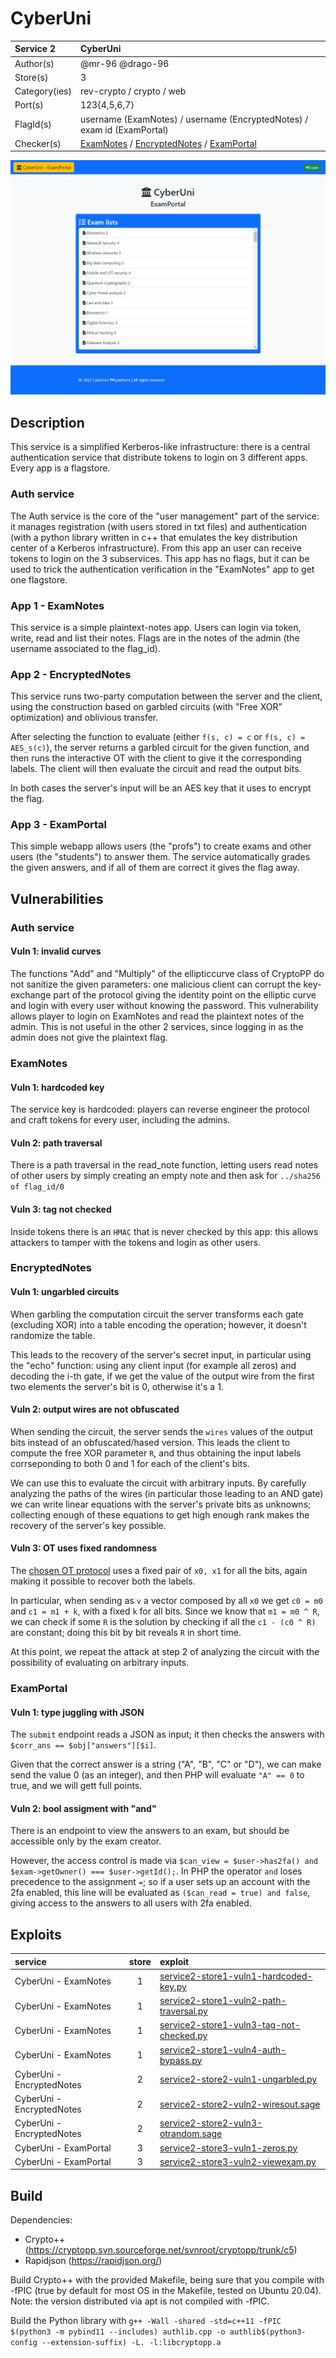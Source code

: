 # CyberUni

| Service 2     | CyberUni                                                                                                              |
| :------------ | :-------------------------------------------------------------------------------------------------------------------- |
| Author(s)     | @mr-96 @drago-96                                                                                                      |
| Store(s)      | 3                                                                                                                     |
| Category(ies) | rev-crypto / crypto / web                                                                                             |
| Port(s)       | 123{4,5,6,7}                                                                                                          |
| FlagId(s)     | username (ExamNotes) / username (EncryptedNotes) / exam id (ExamPortal)                                               |
| Checker(s)    | [ExamNotes](/checkers/2/checker.py) / [EncryptedNotes](/checkers/3/checker.py) / [ExamPortal](/checkers/4/checker.py) |

![](../../img/cyberuni.png)

## Description

This service is a simplified Kerberos-like infrastructure: there is a central authentication service that distribute tokens to login on 3 different apps. Every app is a flagstore.

### Auth service

The Auth service is the core of the "user management" part of the service: it manages registration (with users stored in txt files) and authentication (with a python library written in c++ that emulates the key distribution center of a Kerberos infrastructure). From this app an user can receive tokens to login on the 3 subservices. This app has no flags, but it can be used to trick the authentication verification in the "ExamNotes" app to get one flagstore.

### App 1 - ExamNotes

This service is a simple plaintext-notes app. Users can login via token, write, read and list their notes. Flags are in the notes of the admin (the username associated to the flag_id).

### App 2 - EncryptedNotes

This service runs two-party computation between the server and the client, using the construction based on garbled circuits (with "Free XOR" optimization) and oblivious transfer.

After selecting the function to evaluate (either `f(s, c) = c` or `f(s, c) = AES_s(c)`), the server returns a garbled circuit for the given function, and then runs the interactive OT with the client to give it the corresponding labels. The client will then evaluate the circuit and read the output bits.

In both cases the server's input will be an AES key that it uses to encrypt the flag.

### App 3 - ExamPortal

This simple webapp allows users (the "profs") to create exams and other users (the "students") to answer them. The service automatically grades the given answers, and if all of them are correct it gives the flag away.

## Vulnerabilities

### Auth service

#### Vuln 1: invalid curves

The functions "Add" and "Multiply" of the ellipticcurve class of CryptoPP do not sanitize the given parameters: one malicious client can corrupt the key-exchange part of the protocol giving the identity point on the elliptic curve and login with every user without knowing the password. This vulnerability allows player to login on ExamNotes and read the plaintext notes of the admin. This is not useful in the other 2 services, since logging in as the admin does not give the plaintext flag.

### ExamNotes

#### Vuln 1: hardcoded key

The service key is hardcoded: players can reverse engineer the protocol and craft tokens for every user, including the admins.

#### Vuln 2: path traversal

There is a path traversal in the read_note function, letting users read notes of other users by simply creating an empty note and then ask for `../sha256 of flag_id/0`

#### Vuln 3: tag not checked

Inside tokens there is an `HMAC` that is never checked by this app: this allows attackers to tamper with the tokens and login as other users.

### EncryptedNotes

#### Vuln 1: ungarbled circuits

When garbling the computation circuit the server transforms each gate (excluding XOR) into a table encoding the operation; however, it doesn't randomize the table.

This leads to the recovery of the server's secret input, in particular using the "echo" function: using any client input (for example all zeros) and decoding the i-th gate, if we get the value of the output wire from the first two elements the server's bit is 0, otherwise it's a 1.

#### Vuln 2: output wires are not obfuscated

When sending the circuit, the server sends the `wires` values of the output bits instead of an obfuscated/hased version. This leads the client to compute the free XOR parameter `R`, and thus obtaining the input labels corrseponding to both 0 and 1 for each of the client's bits.

We can use this to evaluate the circuit with arbitrary inputs. By carefully analyzing the paths of the wires (in particular those leading to an AND gate) we can write linear equations with the server's private bits as unknowns; collecting enough of these equations to get high enough rank makes the recovery of the server's key possible.

#### Vuln 3: OT uses fixed randomness

The [chosen OT protocol](https://en.wikipedia.org/wiki/Oblivious_transfer#1%E2%80%932_oblivious_transfer) uses a fixed pair of `x0, x1` for all the bits, again making it possible to recover both the labels.

In particular, when sending as `v` a vector composed by all `x0` we get `c0 = m0` and `c1 = m1 + k`, with a fixed `k` for all bits. Since we know that `m1 = m0 ^ R`, we can check if some `R` is the solution by checking if all the `c1 - (c0 ^ R)` are constant; doing this bit by bit reveals `R` in short time.

At this point, we repeat the attack at step 2 of analyzing the circuit with the possibility of evaluating on arbitrary inputs.

### ExamPortal

#### Vuln 1: type juggling with JSON

The `submit` endpoint reads a JSON as input; it then checks the answers with `$corr_ans == $obj["answers"][$i]`.

Given that the correct answer is a string ("A", "B", "C" or "D"), we can make send the value 0 (as an integer), and then PHP will evaluate `"A" == 0` to true, and we will gett full points.

#### Vuln 2: bool assigment with "and"

There is an endpoint to view the answers to an exam, but should be accessible only by the exam creator.

However, the access control is made via `$can_view = $user->has2fa() and $exam->getOwner() === $user->getId();`. In PHP the operator `and` loses precedence to the assignment `=`; so if a user sets up an account with the 2fa enabled, this line will be evaluated as `($can_read = true) and false`, giving access to the answers to all users with 2fa enabled.

## Exploits

| service                   | store | exploit                                                                                        |
| :------------------------ | :---: | :--------------------------------------------------------------------------------------------- |
| CyberUni - ExamNotes      |   1   | [service2-store1-vuln1-hardcoded-key.py](/exploits/service2-store1-vuln1-hardcoded-key.py)     |
| CyberUni - ExamNotes      |   1   | [service2-store1-vuln2-path-traversal.py](/exploits/service2-store1-vuln2-path-traversal.py)   |
| CyberUni - ExamNotes      |   1   | [service2-store1-vuln3-tag-not-checked.py](/exploits/service2-store1-vuln3-tag-not-checked.py) |
| CyberUni - ExamNotes      |   1   | [service2-store1-vuln4-auth-bypass.py](/exploits/service2-store1-vuln4-auth-bypass.py)         |
| CyberUni - EncryptedNotes |   2   | [service2-store2-vuln1-ungarbled.py](/exploits/service2-store2-vuln1-ungarbled.py)             |
| CyberUni - EncryptedNotes |   2   | [service2-store2-vuln2-wiresout.sage](/exploits/service2-store2-vuln2-wiresout.sage)           |
| CyberUni - EncryptedNotes |   2   | [service2-store2-vuln3-otrandom.sage](/exploits/service2-store2-vuln3-otrandom.sage)           |
| CyberUni - ExamPortal     |   3   | [service2-store3-vuln1-zeros.py](/exploits/service2-store3-vuln1-zeros.py)                     |
| CyberUni - ExamPortal     |   3   | [service2-store3-vuln2-viewexam.py](/exploits/service2-store3-vuln2-viewexam.py)               |

## Build

Dependencies:

- Crypto++ (https://cryptopp.svn.sourceforge.net/svnroot/cryptopp/trunk/c5)
- Rapidjson (https://rapidjson.org/)

Build Crypto++ with the provided Makefile, being sure that you compile with -fPIC (true by default for most OS in the Makefile, tested on Ubuntu 20.04). Note: the version distributed via apt is not compiled with -fPIC.

Build the Python library with `g++ -Wall -shared -std=c++11 -fPIC $(python3 -m pybind11 --includes) authlib.cpp -o authlib$(python3-config --extension-suffix) -L. -l:libcryptopp.a`
